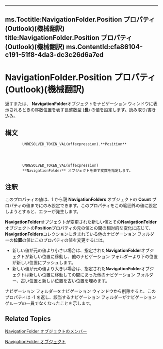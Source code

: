 

---
ms.Toctitle:NavigationFolder.Position プロパティ (Outlook)(機械翻訳)
title:NavigationFolder.Position プロパティ (Outlook)(機械翻訳)
ms.ContentId:cfa86104-c191-51f8-4da3-dc3c26d6a7ed
---
# NavigationFolder.Position プロパティ (Outlook)(機械翻訳)




返すまたは、 **NavigationFolder**オブジェクトをナビゲーション ウィンドウに表示されるときの序数位置を表す長整数型 (**長**) の値を設定します。読み取り/書き込み。

## 構文

            UNRESOLVED_TOKEN_VAL(offexpression).**Position**




            UNRESOLVED_TOKEN_VAL(offexpression)
            **NavigationFolder** オブジェクトを表す変数を指定します。



## 注釈
このプロパティの値は、1 から親 **NavigationFolders** オブジェクトの **Count** プロパティの値までにのみ設定できます。このプロパティをこの範囲外の値に設定しようとすると、エラーが発生します。



**NavigationFolder**オブジェクトが変更された新しい値とその**NavigationFolder**オブジェクトの**Position**プロパティの元の値との間の相対的な変化に応じて、 **NavigationFolders**コレクションに含まれている他のナビゲーション フォルダーの**位置**の値にこのプロパティの値を変更するには。

- 新しい値が元の値より小さい場合は、指定された**NavigationFolder**オブジェクトが新しい位置に移動し、他のナビゲーション フォルダーより下の位置が新しい位置にプッシュします。
- 新しい値が元の値より大きい場合は、指定された**NavigationFolder**オブジェクトは新しい位置に移動しての間にあった他のナビゲーション フォルダー、古い位置と新しい位置を古い位置を埋めます。




ナビゲーション フォルダーをナビゲーション ウィンドウから削除すると、このプロパティは -1 を返し、該当するナビゲーション フォルダーがナビゲーション グループの一員でなくなったことを示します。



## Related Topics

[NavigationFolder オブジェクトのメンバー](1ec2e16d-c7ca-86b1-9283-839a2b9aca05.md)

[NavigationFolder オブジェクト](c8d7aabb-58ba-df5e-ccdc-06f73db7726c.md)




